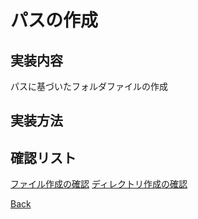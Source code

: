 # パスの作成

## 実装内容

パスに基づいたフォルダファイルの作成

## 実装方法


## 確認リスト

[ファイル作成の確認](./CheckFileCreate/README.md)
[ディレクトリ作成の確認](./CheckDirectoryCreate/README.md)

[Back](../README.md)